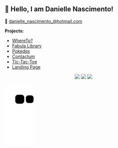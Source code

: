 ## 👋 Hello, I am Danielle Nascimento!

📧 <a href="danielle_nascimento_@hotmail.com" target="_blank">danielle_nascimento_@hotmail.com</a>

**Projects:**
* [WhereTo?](https://github.com/daniellenasc/where-to-project-client)
* [Fabula Library](https://github.com/daniellenasc/projeto-livraria-fabula)
* [Pokedex](https://github.com/daniellenasc/react-pokedex)
* [Contactum](https://github.com/daniellenasc/contactum)
* [Tic-Tac-Toe](https://github.com/daniellenasc/tic-tac-toe)
* [Landing Page](https://github.com/daniellenasc/landing-page)


<div align="center">
  <a href="https://www.linkedin.com/in/d-nascimento" target="_blank"><img src="https://img.shields.io/badge/-LinkedIn-%230077B5?style=for-the-badge&logo=linkedin&logoColor=white" target="_blank"></a>  
  <a href="https://instagram.com/daniellenasc" target="_blank"><img src="https://img.shields.io/badge/-Instagram-%23E4405F?style=for-the-badge&logo=instagram&logoColor=white" target="_blank"></a>
 	<a href="https://open.spotify.com/user/danielle_nascimento_" target="_blank"><img src="https://img.shields.io/badge/Spotify-1ED760?&style=for-the-badge&logo=spotify&logoColor=white" target="_blank"></a>
</div>
  

  
![Snake animation](https://github.com/rafaballerini/rafaballerini/blob/output/github-contribution-grid-snake.svg)
